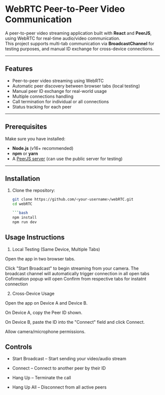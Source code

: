 # WebRTC Peer-to-Peer Video Communication

A peer-to-peer video streaming application built with **React** and **PeerJS**, using WebRTC for real-time audio/video communication.  
This project supports multi-tab communication via **BroadcastChannel** for testing purposes, and manual ID exchange for cross-device connections.

---

## Features
- Peer-to-peer video streaming using WebRTC
- Automatic peer discovery between browser tabs (local testing)
- Manual peer ID exchange for real-world usage
- Multiple connections handling
- Call termination for individual or all connections
- Status tracking for each peer

---

## Prerequisites
Make sure you have installed:
- **Node.js** (v16+ recommended)
- **npm** or **yarn**
- A [PeerJS server](https://peerjs.com/) (can use the public server for testing)

---

## Installation
1. Clone the repository:
   ```bash
   git clone https://github.com/<your-username>/webRTC.git
   cd webRTC

   ```bash
   npm install
   npm run dev


## Usage Instructions
1. Local Testing (Same Device, Multiple Tabs)

Open the app in two browser tabs.



Click "Start Broadcast" to begin streaming from your camera.
The broadcast channel will automatically trigger connection in all open tabs 
Cofirmation popup will open
Confirm from respective tabs for instatnt connection



2. Cross-Device Usage

Open the app on Device A and Device B.

On Device A, copy the Peer ID shown.

On Device B, paste the ID into the "Connect" field and click Connect.

Allow camera/microphone permissions.


## Controls

- Start Broadcast – Start sending your video/audio stream

- Connect – Connect to another peer by their ID

- Hang Up – Terminate the call

- Hang Up All – Disconnect from all active peers


